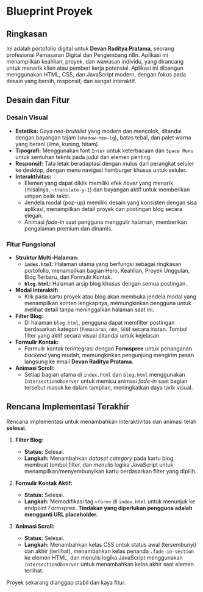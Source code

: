 # Blueprint Proyek

## Ringkasan

Ini adalah portofolio digital untuk **Devan Raditya Pratama**, seorang profesional Pemasaran Digital dan Pengembang n8n. Aplikasi ini menampilkan keahlian, proyek, dan wawasan individu, yang dirancang untuk menarik klien atau pemberi kerja potensial. Aplikasi ini dibangun menggunakan HTML, CSS, dan JavaScript modern, dengan fokus pada desain yang bersih, responsif, dan sangat interaktif.

## Desain dan Fitur

### **Desain Visual**
*   **Estetika:** Gaya *neo-brutalist* yang modern dan mencolok, ditandai dengan bayangan tajam (`shadow-neo-lg`), batas tebal, dan palet warna yang berani (lime, kuning, hitam).
*   **Tipografi:** Menggunakan font `Inter` untuk keterbacaan dan `Space Mono` untuk sentuhan teknis pada judul dan elemen penting.
*   **Responsif:** Tata letak beradaptasi dengan mulus dari perangkat seluler ke desktop, dengan menu navigasi hamburger khusus untuk seluler.
*   **Interaktivitas:**
    *   Elemen yang dapat diklik memiliki efek *hover* yang menarik (misalnya, `-translate-y-1`) dan bayangan aktif untuk memberikan umpan balik taktil.
    *   Jendela modal (pop-up) memiliki desain yang konsisten dengan sisa aplikasi, menampilkan detail proyek dan postingan blog secara elegan.
    *   Animasi *fade-in* saat pengguna menggulir halaman, memberikan pengalaman premium dan dinamis.

### **Fitur Fungsional**
*   **Struktur Multi-Halaman:**
    *   **`index.html`:** Halaman utama yang berfungsi sebagai ringkasan portofolio, menampilkan bagian Hero, Keahlian, Proyek Unggulan, Blog Terbaru, dan Formulir Kontak.
    *   **`blog.html`:** Halaman arsip blog khusus dengan semua postingan.
*   **Modal Interaktif:**
    *   Klik pada kartu proyek atau blog akan membuka jendela modal yang menampilkan konten lengkapnya, memungkinkan pengguna untuk melihat detail tanpa meninggalkan halaman saat ini.
*   **Filter Blog:**
    *   Di halaman `blog.html`, pengguna dapat memfilter postingan berdasarkan kategori (`Pemasaran`, `n8n`, `SEO`) secara instan. Tombol filter yang aktif secara visual ditandai untuk kejelasan.
*   **Formulir Kontak:**
    *   Formulir kontak terintegrasi dengan **Formspree** untuk penanganan *backend* yang mudah, memungkinkan pengunjung mengirim pesan langsung ke email **Devan Raditya Pratama**.
*   **Animasi Scroll:**
    *   Setiap bagian utama di `index.html` dan `blog.html` menggunakan `IntersectionObserver` untuk memicu animasi *fade-in* saat bagian tersebut masuk ke dalam tampilan, meningkatkan daya tarik visual.

## Rencana Implementasi Terakhir

Rencana implementasi untuk menambahkan interaktivitas dan animasi telah **selesai**.

1.  **Filter Blog:**
    *   **Status:** Selesai.
    *   **Langkah:** Menambahkan *dataset category* pada kartu blog, membuat tombol filter, dan menulis logika JavaScript untuk menampilkan/menyembunyikan kartu berdasarkan filter yang dipilih.

2.  **Formulir Kontak Aktif:**
    *   **Status:** Selesai.
    *   **Langkah:** Memodifikasi tag `<form>` di `index.html` untuk menunjuk ke endpoint Formspree. **Tindakan yang diperlukan pengguna adalah mengganti URL placeholder.**

3.  **Animasi Scroll:**
    *   **Status:** Selesai.
    *   **Langkah:** Menambahkan kelas CSS untuk status awal (tersembunyi) dan akhir (terlihat), menambahkan kelas penanda `.fade-in-section` ke elemen HTML, dan menulis logika JavaScript menggunakan `IntersectionObserver` untuk menambahkan kelas akhir saat elemen terlihat.

Proyek sekarang dianggap stabil dan kaya fitur.
